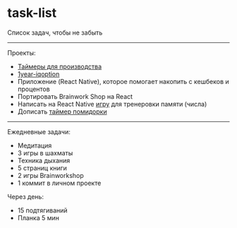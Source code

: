 # task-list
Список задач, чтобы не забыть

---

Проекты:
* [Таймеры для производства](https://github.com/Luchanso/bottleneck-app)
* [1year-iqoption](https://github.com/Luchanso/1year-iqoption)
* Приложение (React Native), которое помогает накопить с кешбеков и процентов
* Портировать Brainwork Shop на React
* Написать на React Native [игру](https://www.uplabs.com/posts/codepen-react-memory-game) для тренеровки памяти (числа)
* Дописать [таймер помидорки](https://github.com/Luchanso/iq-stopwatch)

---

Ежедневные задачи:
* Медитация
* 3 игры в шахматы
* Техника дыхания
* 5 страниц книги
* 2 игры Brainworkshop
* 1 коммит в личном проекте

Через день:
* 15 подтягиваний
* Планка 5 мин
